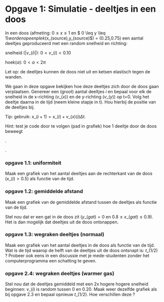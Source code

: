 # Opgave 1: Simulatie - deeltjes in een doos

In een doos (afmeting: $0 \leq x \leq 1$ en $ 0 \leq y \leq 1$) worden 
op een plek ($x_(source)$,$y\_(source)$) = (0.25,0.75) een aantal deeltjes 
geproduceerd met een random snelheid en richting:

snelheid ($|v\_(i)|$):  $0 < v\_(i) < 0.10$

hoek($\alpha$):	$0 < \alpha < 2\pi$

Let op: de deeltjes kunnen de doos niet uit en ketsen elastisch tegen de wanden.

We gaan in deze opgave bekijken hoe deze deeltjes zich door de doos gaan verplaatsen. 
Genereer een (groot) aantal deeltjes $i$ en bepaal voor elk de snelheid in de x-richting 
($v\_(x)$) en de y-richting ($v\_(y)$) op t=0. Volg het deeltje daarna in de tijd (neem 
kleine stapje in t). Hou hierbij de positie van de deeltjes bij.

Tip: gebruik: $x\_(i+1) = x\_(i) + v\_(x)(i)\Delta t$. 

Hint: test je code door te volgen (pad in grafiek) hoe 1 deeltje door de doos beweegt

.

.

### opgave 1.1: uniformiteit

Maak een grafiek van het aantal deeltjes aan de rechterkant van de doos ($x\_(i) > 0.5$) als functie van de tijd.

### opgave 1.2: gemiddelde afstand

Maak een grafiek van de gemiddelde afstand tussen de deeltjes als functie van de tijd.

Stel nou dat er een gat in de doos zit ($y\_(gat) = 0$ en $0.8 \leq x\_(gat) \leq 0.9$). 
Het is dan mogelijk dat deeltjes uit de doos ontsnappen.

### opgave 1.3: wegraken deeltjes (normaal)

Maak een grafiek van het aantal deeltjes in de doos als functie van de tijd. Wat is de tijd 
waarop de helft van de deeltjes uit de doos ontsnapt is: $t\_(1/2)$ ? Probeer ook eens in 
een discussie met je mede-studenten zonder het computerprogramma een schatting te geven. 

### opgave 2.4: wegraken deeltjes (warmer gas)

Stel nou dat de deeltjes gemiddeld met een 2x hogere hogere snelheid beginnen: $v\_(i)$ is 
random tussen 0 en 0.20. Maak weer dezelfde grafiek als bij opgave 2.3 en bepaal opnieuw 
$t\_(1/2)$. Hoe verschillen deze ?

